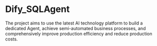 # Dify_SQLAgent
The project aims to use the latest AI technology platform to build a dedicated Agent, achieve semi-automated business processes, and comprehensively improve production efficiency and reduce production costs.
